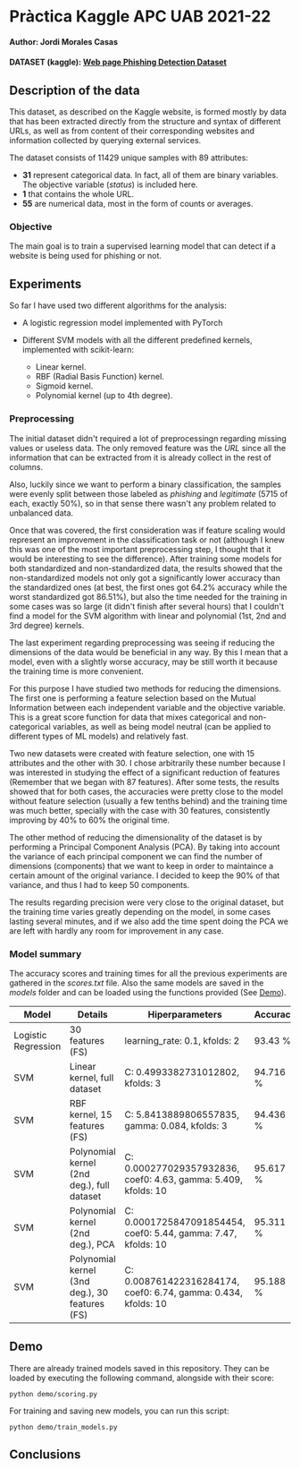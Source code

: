 # Pràctica Kaggle APC UAB 2021-22
#### Author: Jordi Morales Casas
#### DATASET (kaggle): [Web page Phishing Detection Dataset](https://www.kaggle.com/shashwatwork/web-page-phishing-detection-dataset)
## **Description of the data**
This dataset, as described on the Kaggle website, is formed mostly by data that has been extracted directly from the structure and syntax of different URLs, as well as from content of their corresponding websites and information collected by querying external services.

The dataset consists of 11429 unique samples with 89 attributes:
  - **31** represent categorical data. In fact, all of them are binary variables. The objective variable (*status*) is included here.
  - **1** that contains the whole URL.
  - **55** are numerical data, most in the form of counts or averages.

### Objective
The main goal is to train a supervised learning model that can detect if a website is being used for phishing or not.


## Experiments
[comment]: <> (Durant aquesta pràctica hem realitzat diferents experiments.)
So far I have used two different algorithms for the analysis:

- A logistic regression model implemented with PyTorch

- Different SVM models with all the different predefined kernels, implemented with scikit-learn:

    - Linear kernel.
    - RBF (Radial Basis Function) kernel.
    - Sigmoid kernel.
    - Polynomial kernel (up to 4th degree).




### Preprocessing
[comment]: <> (Quines proves hem realitzat que tinguin a veure amb el pre-processat? com han afectat als resultats?)
The initial dataset didn't required a lot of preprocessingn regarding missing values or useless data. The only removed feature was the *URL* since all the information that can be extracted from it is already collect in the rest of columns.

Also, luckily since we want to perform a binary classification, the samples were evenly split between those labeled as *phishing* and *legitimate* (5715 of each, exactly 50%), so in that sense there wasn't any problem related to unbalanced data.

Once that was covered, the first consideration was if feature scaling would represent an improvement in the classification task or not (although I knew this was one of the most important preprocessing step, I thought that it would be interesting to see the difference). After training some models for both standardized and non-standardized data, the results showed that the non-standardized models not only got a significantly lower accuracy than the standardized ones (at best, the first ones got 64.2% accuracy while the worst standardized got 86.51%), but also the time needed for the training in some cases was so large (it didn't finish after several hours) that I couldn't find a model for the SVM algorithm with linear and polynomial (1st, 2nd and 3rd degree) kernels.

The last experiment regarding preprocessing was seeing if reducing the dimensions of the data would be beneficial in any way. By this I mean that a model, even with a slightly worse accuracy, may be still worth it because the training time is more convenient.

For this purpose I have studied two methods for reducing the dimensions. The first one is performing a feature selection based on the Mutual Information between each independent variable and the objective variable. This is a great score function for data that mixes categorical and non-categorical variables, as well as being model neutral (can be applied to different types of ML models) and relatively fast.

Two new datasets were created with feature selection, one with 15 attributes and the other with 30. I chose arbitrarily these number because I was interested in studying the effect of a significant reduction of features (Remember that we began with 87 features). After some tests, the results showed that for both cases, the accuracies were pretty close to the model without feature selection (usually a few tenths behind) and the training time was much better,
specially with the case with 30 features, consistently improving by 40% to 60% the original time.

The other method of reducing the dimensionality of the dataset is by performing a Principal Component Analysis (PCA). By taking into account the variance of each principal component we can find the number of dimensions (components) that we want to keep in order to maintaince a certain amount of the original variance. I decided to keep the 90% of that variance, and thus I had to keep 50 components.

The results regarding precision were very close to the original dataset, but the training time varies greatly depending on the model, in some cases lasting several minutes, and if we also add the time spent doing the PCA we are left with hardly any room for improvement in any case.

### Model summary

The accuracy scores and training times for all the previous experiments are gathered in the *scores.txt* file. Also the same models are saved in the *models* folder and can be loaded using the functions provided (See [Demo](#demo1)).

| Model | Details | Hiperparameters | Accuracy  | Time |
| -- | -- | -- | -- | -- |
| Logistic Regression | 30 features (FS) | learning_rate: 0.1,	kfolds: 2 | 93.43 % | 2.5324s |
| SVM | Linear kernel, full dataset | C: 0.4993382731012802, kfolds: 3 | 94.716 % | 4.1421s |
| SVM | RBF kernel, 15 features (FS) | C: 5.8413889806557835,  gamma: 0.084, kfolds: 3 | 94.436 % | 3.9144s |
| SVM | Polynomial kernel (2nd deg.), full dataset  | C: 0.000277029357932836, coef0: 4.63, gamma: 5.409, kfolds: 10 | 95.617 % | 22.2996s |
| SVM | Polynomial kernel (2nd deg.), PCA  | C: 0.0001725847091854454,  coef0: 5.44, gamma: 7.47, kfolds: 10 | 95.311 % | 16.2763s |
| SVM | Polynomial kernel (3nd deg.), 30 features (FS) | C: 0.008761422316284174,  coef0: 6.74, gamma: 0.434, kfolds: 10 | 95.188 % | 14.8542s |

## <a name="demo1"></a>Demo 
There are already trained models saved in this repository. They can be loaded by executing the following command, alongside with their score:

``` python demo/scoring.py ```

For training and saving new models, you can run this script:

``` python demo/train_models.py ```

## Conclusions
[comment]: <> (El millor model que s'ha aconseguit ha estat... En comparació amb l'estat de l'art i els altres treballs que hem analitzat....)
[comment]: <> (## Idees per treballar en un futur)
[comment]: <> (Crec que seria interesant indagar més en...)
[comment]: <> (## Llicencia)
[comment]: <> (El projecte s’ha desenvolupat sota llicència ZZZz.)